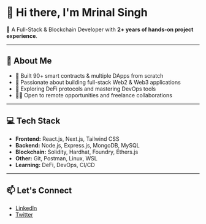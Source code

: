 # 👋 Hi there, I'm Mrinal Singh

🚀 A Full-Stack & Blockchain Developer with **2+ years of hands-on project experience**.

---

## 🧠 About Me

- 💼 Built 90+ smart contracts & multiple DApps from scratch  
- 🔨 Passionate about building full-stack Web2 & Web3 applications  
- 🌱 Exploring DeFi protocols and mastering DevOps tools  
- 🧑‍💻 Open to remote opportunities and freelance collaborations  

---

## 💻 Tech Stack

- **Frontend:** React.js, Next.js, Tailwind CSS
- **Backend:** Node.js, Express.js, MongoDB, MySQL
- **Blockchain:** Solidity, Hardhat, Foundry, Ethers.js
- **Other:** Git, Postman, Linux, WSL
- **Learning:** DeFi, DevOps, CI/CD

---

## 📫 Let's Connect

- [LinkedIn](https://linkedin.com/in/mrinal-singh-43a9661a0/)
- [Twitter](https://twitter.com/MrinalS74850173)


